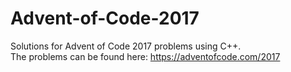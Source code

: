 # Advent-of-Code-2017
Solutions for Advent of Code 2017 problems using C++.<br>
The problems can be found here: https://adventofcode.com/2017
